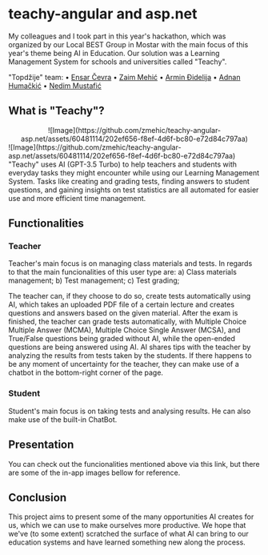 # teachy-angular and asp.net
My colleagues and I took part in this year's hackathon, which was organized by our Local BEST Group in Mostar with the main focus of this year's theme being AI in Education. Our solution was a Learning Management System for schools and universities called "Teachy".

"Topdžije" team:
  • [Ensar Čevra](https://github.com/EnsarCevra)
  • [Zaim Mehić](https://github.com/zmehic)
  • [Armin Đidelija](https://github.com/ArminDjidelija)
  • [Adnan Humačkić](https://github.com/AdnanHumackic)
  • [Nedim Mustafić](https://github.com/nddim)

## What is "Teachy"?

<div style="text-align:center;">
    ![Image](https://github.com/zmehic/teachy-angular-asp.net/assets/60481114/202ef656-f8ef-4d6f-bc80-e72d84c797aa)
</div>
![Image](https://github.com/zmehic/teachy-angular-asp.net/assets/60481114/202ef656-f8ef-4d6f-bc80-e72d84c797aa)
"Teachy" uses AI (GPT-3.5 Turbo) to help teachers and students with everyday tasks they might encounter while using our Learning Management System. Tasks like creating and grading tests, finding answers to student questions, and gaining insights on test statistics are all automated for easier use and more efficient time management.

## Functionalities

### Teacher
Teacher's main focus is on managing class materials and tests. In regards to that the main funcionalities of this user type are:
  a) Class materials management;
  b) Test management;
  c) Test grading;

The teacher can, if they choose to do so, create tests automatically using AI, which takes an uploaded PDF file of a certain lecture and creates questions and answers based on the given material. After the exam is finished, the teacher can grade tests automatically, with Multiple Choice Multiple Answer (MCMA), Multiple Choice Single Answer (MCSA), and True/False questions being graded without AI, while the open-ended questions are being answered using AI. AI shares tips with the teacher by analyzing the results from tests taken by the students. If there happens to be any moment of uncertainty for the teacher, they can make use of a chatbot in the bottom-right corner of the page.

### Student
Student's main focus is on taking tests and analysing results. He can also make use of the built-in ChatBot.

## Presentation
You can check out the funcionalities mentioned above via this link, but there are some of the in-app images bellow for reference.


## Conclusion
This project aims to present some of the many opportunities AI creates for us, which we can use to make ourselves more productive. We hope that we've (to some extent) scratched the surface of what AI can bring to our education systems and have learned something new along the process.

